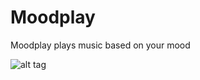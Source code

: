 # Moodplay
Moodplay plays music based on your mood

![alt tag](https://www.monastic.nl/screenshot.png "Homepage")
